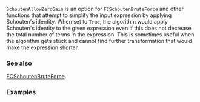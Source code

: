 `SchoutenAllowZeroGain` is an option for `FCSchoutenBruteForce` and other functions that attempt to simplify the input expression by applying Schouten's identity. When set to `True`, the algorithm would apply Schouten's identity to the given expression even if this does not decrease the total number of terms in the expression. This is sometimes useful when the algorithm gets stuck and cannot find further transformation that would make the expression shorter.

### See also

[FCSchoutenBruteForce](FCSchoutenBruteForce).

### Examples
